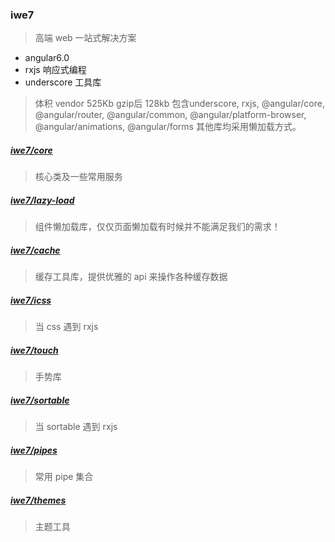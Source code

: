 ### iwe7

> 高端 web 一站式解决方案

* angular6.0
* rxjs 响应式编程
* underscore 工具库

> 体积
> vendor 525Kb gzip后 128kb
> 包含underscore, rxjs, @angular/core, @angular/router, @angular/common, @angular/platform-browser, @angular/animations, @angular/forms 其他库均采用懒加载方式。

##### [iwe7/core](./libs/core/readme.md)

> 核心类及一些常用服务

##### [iwe7/lazy-load](./libs/lazy-load/readme.md)

> 组件懒加载库，仅仅页面懒加载有时候并不能满足我们的需求！

##### [iwe7/cache](./libs/cache/readme.md)

> 缓存工具库，提供优雅的 api 来操作各种缓存数据

##### [iwe7/icss](./libs/icss/readme.md)

> 当 css 遇到 rxjs

##### [iwe7/touch](./libs/touch/readme.md)
> 手势库

##### [iwe7/sortable](./libs/sortable/readme.md)
> 当 sortable 遇到 rxjs

##### [iwe7/pipes](./libs/pipes/readme.md)

> 常用 pipe 集合

##### [iwe7/themes](./libs/themes/readme.md)

> 主题工具
